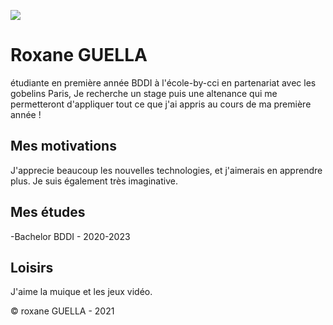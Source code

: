 
![](fond-cookie)

# Roxane GUELLA

étudiante en première année BDDI à l'école-by-cci en partenariat avec les gobelins Paris,
Je recherche un stage puis une altenance qui me permetteront d'appliquer tout ce que j'ai appris
au cours de ma première année !
## Mes motivations
J'apprecie beaucoup les nouvelles technologies, et j'aimerais en apprendre plus.
Je suis également très imaginative.

## Mes études
-Bachelor BDDI - 2020-2023

## Loisirs
J'aime la muique et les jeux vidéo.

© roxane GUELLA - 2021

